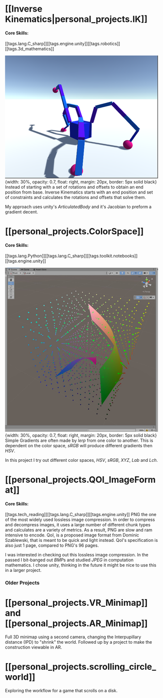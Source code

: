 
# [[Inverse Kinematics|personal_projects.IK]]
#### Core Skills:
[[tags.lang.C_sharp]][[tags.engine.unity]][[tags.robotics]][[tags.3d_mathematics]]

![](/assets/MultiArmIK.png){width: 30%, opacity: 0.7, float: right, margin: 20px, border: 5px solid black}
Instead of starting with a set of rotations and offsets to obtain an end position from base. Inverse Kinematics starts with an end position and set of constraints and calculates the rotations and offsets that solve them. 

My approach uses unity's *ArticulatedBody* and it's Jacobian to preform a gradient decent. 

 
# [[personal_projects.ColorSpace]]
#### Core Skills:
[[tags.lang.Python]][[tags.lang.C_sharp]][[tags.toolkit.notebooks]][[tags.engine.unity]]

![](/assets/CIE_LChab_StraightLine.jpg){width: 30%, opacity: 0.7, float: right, margin: 20px, border: 5px solid black}
Simple Gradients are often made by *lerp* from one color to another. This is dependent on the color space, *sRGB* will produce different gradients then *HSV*. 

In this project I try out different color spaces, *HSV*, *sRGB*, *XYZ*, *Lab* and *Lch*. 

# [[personal_projects.QOI_ImageFormat]]
#### Core Skills:
[[tags.tech_reading]][[tags.lang.C_sharp]][[tags.engine.unity]]
PNG the one of the most widely used lossless image compression. In order to compress and decompress images, it uses a large number of different chunk types and calculates are a variety of metrics. As a result, PNG are slow and ram intensive to encode. QoI, is a proposed image format from Dominic Szablewski, that is meant to be quick and light instead. QoI's specification is also just 1 page, compared to PNG's 96 pages.

I was interested in checking out this lossless image compression. In the passed I bit-banged out *BMP*s and studied *JPEG* in computation mathematics. I chose unity, thinking in the future it might be nice to use this in a larger project. 

### Older Projects

# [[personal_projects.VR_Minimap]] and [[personal_projects.AR_Minimap]]
Full 3D minimap using a second camera, changing the Interpupillary distance (IPD) to "shrink" the world. Followed up by a project to make the construction viewable in AR.

# [[personal_projects.scrolling_circle_world]]
Exploring the workflow for a game that scrolls on a disk.